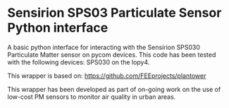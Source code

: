 # Sensirion SPS03 Particulate Sensor Python interface
A basic python interface for interacting with the Sensirion SPS030 Particulate Matter sensor on pycom devices.  This code has been tested with the following devices: SPS030 on the lopy4.
 
This wrapper is based on: https://github.com/FEEprojects/plantower

This wrapper has been developed as part of on-going work on the use of low-cost PM sensors to monitor air quality in urban areas.
